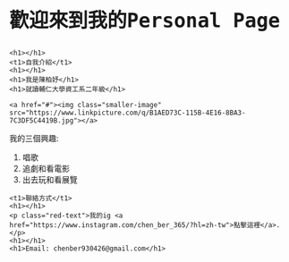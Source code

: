 <html>
	<body>
<link href="https://fonts.googleapis.com/css?family=Lobster" rel="stylesheet" type="text/css">
<style>
  h2 {
    font-family: Lobster, monospace;
	font-size: 35px;
  }

  p {
    font-size: 16px;
    font-family: monospace;
  }
  
  t1{
	font-family: Noto Sans CJK TC;
	font-size: 20px;
	}
  
  h1{
	font-family: Noto Sans CJK TC;
	font-size: 15px;
	}

  .smaller-image {
    width: 150px;
  }
</style>

<h2>歡迎來到我的Personal Page</h2>

	
	<h1></h1>
	<t1>自我介紹</t1>
	<h1></h1>
	<h1>我是陳柏妤</h1>
	<h1>就讀輔仁大學資工系二年級</h1>
	
	<a href="#"><img class="smaller-image" src="https://www.linkpicture.com/q/B1AED73C-115B-4E16-8BA3-7C3DF5C4419B.jpg"></a>
	
  <div>
    <p>我的三個興趣:</p>
    <ol>
      <li>唱歌</li>
      <li>追劇和看電影</li>
      <li>出去玩和看展覽</li>
    </ol>
  </div>

	<t1>聯絡方式</t1>
	<h1></h1>
	<p class="red-text">我的ig <a href="https://www.instagram.com/chen_ber_365/?hl=zh-tw">點擊這裡</a>.</p>
	<h1></h1>
	<h1>Email: chenber930426@gmail.com</h1>
</body>

